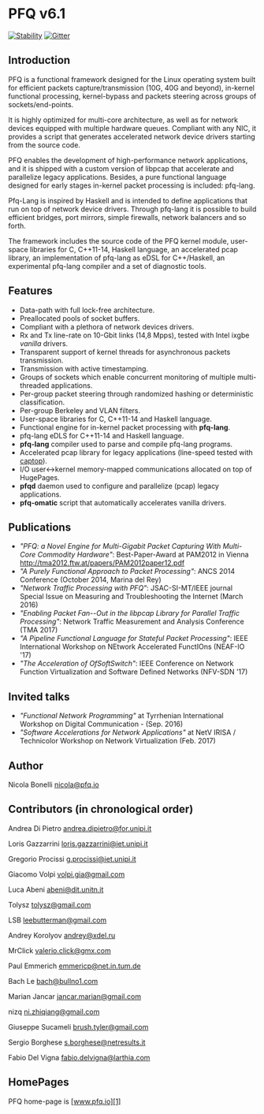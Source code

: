 PFQ v6.1 
========

[![Stability](https://img.shields.io/badge/stability-experimental-red.svg)](http://github.com/badges/stability-badges)
[![Gitter](https://badges.gitter.im/PFQ/pfq.svg)](https://gitter.im/PFQ/pfq?utm_source=badge&utm_medium=badge&utm_campaign=pr-badge)

Introduction
------------

PFQ is a functional framework designed for the Linux operating system built for efficient 
packets capture/transmission (10G, 40G and beyond), in-kernel functional processing, 
kernel-bypass and packets steering across groups of sockets/end-points.

It is highly optimized for multi-core architecture, as well as for network devices 
equipped with multiple hardware queues. Compliant with any NIC, it provides a script 
that generates accelerated network device drivers starting from the source code.

PFQ enables the development of high-performance network applications, and it is shipped 
with a custom version of libpcap that accelerate and parallelize legacy applications. 
Besides, a pure functional language designed for early stages in-kernel packet processing 
is included: pfq-lang.

Pfq-Lang is inspired by Haskell and is intended to define applications that run on top 
of network device drivers. Through pfq-lang it is possible to build efficient bridges, 
port mirrors, simple firewalls, network balancers and so forth.

The framework includes the source code of the PFQ kernel module, user-space libraries 
for C, C++11-14, Haskell language, an accelerated pcap library, an implementation of 
pfq-lang as eDSL for C++/Haskell, an experimental pfq-lang compiler and a set of diagnostic tools.


Features
--------

* Data-path with full lock-free architecture.
* Preallocated pools of socket buffers.
* Compliant with a plethora of network devices drivers.
* Rx and Tx line-rate on 10-Gbit links (14,8 Mpps), tested with Intel ixgbe _vanilla_ drivers.
* Transparent support of kernel threads for asynchronous packets transmission.
* Transmission with active timestamping.
* Groups of sockets which enable concurrent monitoring of multiple multi-threaded applications.
* Per-group packet steering through randomized hashing or deterministic classification.
* Per-group Berkeley and VLAN filters.
* User-space libraries for C, C++11-14 and Haskell language.
* Functional engine for in-kernel packet processing with **pfq-lang**.
* pfq-lang eDLS for C++11-14 and Haskell language.
* **pfq-lang** compiler used to parse and compile pfq-lang programs.
* Accelerated pcap library for legacy applications (line-speed tested with [captop][2]).
* I/O user<->kernel memory-mapped communications allocated on top of HugePages.
* **pfqd** daemon used to configure and parallelize (pcap) legacy applications.
* **pfq-omatic** script that automatically accelerates vanilla drivers.


Publications
------------

* _"PFQ: a Novel Engine for Multi-Gigabit Packet Capturing With Multi-Core Commodity Hardware"_: Best-Paper-Award at PAM2012 in Vienna http://tma2012.ftw.at/papers/PAM2012paper12.pdf
* _"A Purely Functional Approach to Packet Processing"_: ANCS 2014 Conference (October 2014, Marina del Rey) 
* _"Network Traffic Processing with PFQ"_: JSAC-SI-MT/IEEE journal Special Issue on Measuring and Troubleshooting the Internet (March 2016) 
* _"Enabling Packet Fan--Out in the libpcap Library for Parallel Traffic Processing"_: Network Traffic Measurement and Analysis Conference (TMA 2017)
* _"A Pipeline Functional Language for Stateful Packet Processing"_: IEEE International Workshop on NEtwork Accelerated FunctIOns (NEAF-IO '17)
* _"The Acceleration of OfSoftSwitch"_: IEEE Conference on Network Function Virtualization and Software Defined Networks (NFV-SDN '17) 

Invited talks
-------------

* _"Functional Network Programming"_ at Tyrrhenian International Workshop on Digital Communication - (Sep. 2016)
* _"Software Accelerations for Network Applications"_ at NetV IRISA / Technicolor Workshop on Network Virtualization (Feb. 2017)

Author
------

Nicola Bonelli <nicola@pfq.io>  


Contributors (in chronological order)
-------------------------------------

Andrea Di Pietro <andrea.dipietro@for.unipi.it>  

Loris Gazzarrini <loris.gazzarrini@iet.unipi.it>  

Gregorio Procissi <g.procissi@iet.unipi.it>

Giacomo Volpi <volpi.gia@gmail.com>

Luca Abeni <abeni@dit.unitn.it>

Tolysz <tolysz@gmail.com>

LSB <leebutterman@gmail.com>

Andrey Korolyov <andrey@xdel.ru>

MrClick <valerio.click@gmx.com>

Paul Emmerich <emmericp@net.in.tum.de>

Bach Le <bach@bullno1.com>

Marian Jancar <jancar.marian@gmail.com>

nizq <ni.zhiqiang@gmail.com>

Giuseppe Sucameli <brush.tyler@gmail.com>

Sergio Borghese <s.borghese@netresults.it>

Fabio Del Vigna <fabio.delvigna@larthia.com>


HomePages
---------

PFQ home-page is [www.pfq.io][1]


[1]: http://www.pfq.io
[2]: https://github.com/awgn/captop

